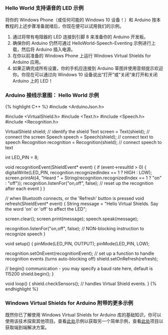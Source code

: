<h3>Hello World 支持语音的 LED 示例</h3>
<p>将你的 Windows Phone（或任何可能的 Windows 10 设备！）和 Arduino 按本教程的上述步骤准备就绪后，你现在便可以试用我们的示例。</p>
<ol class="inline-list">
  <li>通过将带有电阻器的 LED 连接到引脚 8 来准备你的 Arduino 开发板。</li>
  <li>确保你的 Arduino 仍然可通过 HelloWorld-Speech-Eventing 示例进行上载，然后将 Arduino 插入电源。</li>
  <li>在你以前准备的 Windows Phone 上运行 Windows Virtual Shields for Arduino 应用。</li>
  <li>如果正确完成所有设置，你的手机应连接到 Arduino 草图并使用音频提示欢迎你。你现在可以通过向 Windows 10 设备说出“打开”或“关闭”来打开和关闭 Arduino 上的 LED！</li>
</ol>

<h3>Arduino 接线示意图： Hello World 示例</h3>

{% highlight C++ %}
#include <ArduinoJson.h>

#include <VirtualShield.h>
#include <Text.h>
#include <Speech.h>
#include <Recognition.h>

VirtualShield shield;	          // identify the shield
Text screen = Text(shield);	      // connect the screen
Speech speech = Speech(shield);	  // connect text to speech
Recognition recognition = Recognition(shield);	  // connect speech to text

int LED_PIN = 8;

void recognitionEvent(ShieldEvent* event)
{
  if (event->resultId > 0) {
    digitalWrite(LED_PIN, recognition.recognizedIndex == 1 ? HIGH : LOW);
    screen.printAt(4, "Heard " + String(recognition.recognizedIndex == 1 ? "on" : "off"));
    recognition.listenFor("on,off", false);	    // reset up the recognition after each event
  }
}

// when Bluetooth connects, or the 'Refresh' button is pressed
void refresh(ShieldEvent* event)
{
  String message = "Hello Virtual Shields. Say the word 'on' or 'off' to affect the LED";

  screen.clear();
  screen.print(message);
  speech.speak(message);

  recognition.listenFor("on,off", false);	// NON-blocking instruction to recognize speech
}

void setup()
{
  pinMode(LED_PIN, OUTPUT);
  pinMode(LED_PIN, LOW);

  recognition.setOnEvent(recognitionEvent);	// set up a function to handle recognition events (turns auto-blocking off)
  shield.setOnRefresh(refresh);

  // begin() communication - you may specify a baud rate here, default is 115200
  shield.begin();
}

void loop()
{
  shield.checkSensors();		    // handles Virtual Shield events.
}
{% endhighlight %}

<h3>Windows Virtual Shields for Arduino 附带的更多示例</h3>
<p>既然你已了解使用 Windows Virtual Shields for Arduino 库的基础知识，你可以使用该技术探索其他项目。查看<a href="https://www.youtube.com/watch?v=6twpmU7FRlA" target="_blank">此处</a>示例以获取另一个简单示例，查看<a href="https://www.hackster.io/windowsiot/virtual-shield-draw-mode-38db04" target="_blank">此处</a>项目以获取端到端解决方案。
